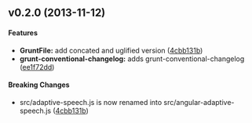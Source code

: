 <a name="v0.2.0"></a>
## v0.2.0 (2013-11-12)


#### Features

* **GruntFile:** add concated and uglified version ([4cbb131b](https://github.com/angular-adaptive/adaptive-speech/commit/4cbb131bc78ac202f4f962c015c726c2939efe7c))
* **grunt-conventional-changelog:** adds grunt-conventional-changelog ([ee1f72dd](https://github.com/angular-adaptive/adaptive-speech/commit/ee1f72dd941ed7cbb0d9140872afe0d29f21253a))


#### Breaking Changes

* src/adaptive-speech.js is now renamed into src/angular-adaptive-speech.js
 ([4cbb131b](https://github.com/angular-adaptive/adaptive-speech/commit/4cbb131bc78ac202f4f962c015c726c2939efe7c))

